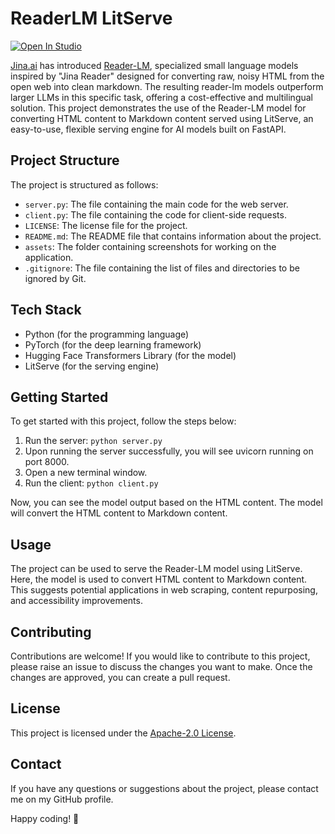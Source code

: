 # ReaderLM LitServe

[![Open In Studio](https://pl-bolts-doc-images.s3.us-east-2.amazonaws.com/app-2/studio-badge.svg)](https://lightning.ai/sitammeur/studios/readerlm-litserve)

[Jina.ai](https://jina.ai/) has introduced [Reader-LM](https://huggingface.co/collections/jinaai/jina-reader-lm-670628bfe0d782685cb53416), specialized small language models inspired by "Jina Reader" designed for converting raw, noisy HTML from the open web into clean markdown. The resulting reader-lm models outperform larger LLMs in this specific task, offering a cost-effective and multilingual solution. This project demonstrates the use of the Reader-LM model for converting HTML content to Markdown content served using LitServe, an easy-to-use, flexible serving engine for AI models built on FastAPI.

## Project Structure

The project is structured as follows:

- `server.py`: The file containing the main code for the web server.
- `client.py`: The file containing the code for client-side requests.
- `LICENSE`: The license file for the project.
- `README.md`: The README file that contains information about the project.
- `assets`: The folder containing screenshots for working on the application.
- `.gitignore`: The file containing the list of files and directories to be ignored by Git.

## Tech Stack

- Python (for the programming language)
- PyTorch (for the deep learning framework)
- Hugging Face Transformers Library (for the model)
- LitServe (for the serving engine)

## Getting Started

To get started with this project, follow the steps below:

1. Run the server: `python server.py`
2. Upon running the server successfully, you will see uvicorn running on port 8000.
3. Open a new terminal window.
4. Run the client: `python client.py`

Now, you can see the model output based on the HTML content. The model will convert the HTML content to Markdown content.

## Usage

The project can be used to serve the Reader-LM model using LitServe. Here, the model is used to convert HTML content to Markdown content. This suggests potential applications in web scraping, content repurposing, and accessibility improvements.

## Contributing

Contributions are welcome! If you would like to contribute to this project, please raise an issue to discuss the changes you want to make. Once the changes are approved, you can create a pull request.

## License

This project is licensed under the [Apache-2.0 License](LICENSE).

## Contact

If you have any questions or suggestions about the project, please contact me on my GitHub profile.

Happy coding! 🚀
